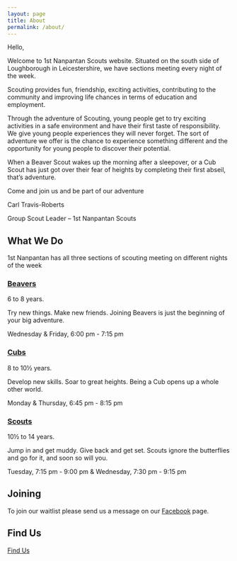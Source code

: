 ```yaml
---
layout: page
title: About
permalink: /about/
---
```


Hello,

Welcome to 1st Nanpantan Scouts website. Situated on the south side of Loughborough in Leicestershire, we have sections meeting every night of the week.

Scouting provides fun, friendship, exciting activities, contributing to the community and improving life chances in terms of education and employment.

Through the adventure of Scouting, young people get to try exciting activities in a safe environment and have their first taste of responsibility. We give young people experiences they will never forget. The sort of adventure we offer is the chance to experience something different and the opportunity for young people to discover their potential.

When a Beaver Scout wakes up the morning after a sleepover, or a Cub Scout has just got over their fear of heights by completing their first abseil, that’s adventure.

Come and join us and be part of our adventure

Carl Travis-Roberts

Group Scout Leader – 1st Nanpantan Scouts

## What We Do

1st Nanpantan has all three sections of scouting meeting on different nights of the week 

### [Beavers](https://www.scouts.org.uk/beavers)

6 to 8 years. 

Try new things. Make new friends. Joining Beavers is just the beginning of your big adventure.

Wednesday & Friday, 6:00 pm - 7:15 pm

### [Cubs](https://www.scouts.org.uk/cubs) 

8 to 10½ years. 

Develop new skills. Soar to great heights. Being a Cub opens up a whole other world.

Monday & Thursday, 6:45 pm - 8:15 pm

### [Scouts](https://www.scouts.org.uk/scouts)

10½ to 14 years. 

Jump in and get muddy. Give back and get set. Scouts ignore the butterflies and go for it, and soon so will you.

Tuesday, 7:15 pm - 9:00 pm & Wednesday, 7:30 pm - 9:15 pm

## Joining

To join our waitlist please send us a message on our [Facebook](https://www.facebook.com/NanpantanScouts) page. 

## Find Us

[Find Us](https://goo.gl/maps/X8FtP2yMQGx)

